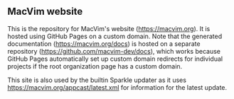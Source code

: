 ## MacVim website

This is the repository for MacVim's website (https://macvim.org). It is hosted using GitHub Pages on a custom domain. Note that the generated documentation (https://macvim.org/docs) is hosted on a separate repository (https://github.com/macvim-dev/docs), which works because GitHub Pages automatically set up custom domain redirects for individual projects if the root organization page has a custom domain.

This site is also used by the builtin Sparkle updater as it uses https://macvim.org/appcast/latest.xml for information for the latest update.

